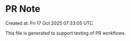 # PR Note

Created at: Fri 17 Oct 2025 07:33:05 UTC

This file is generated to support testing of PR workflows.
